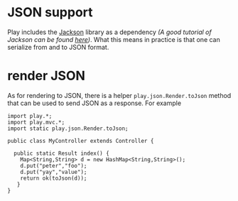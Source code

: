 # JSON support

Play includes the [Jackson](http://jackson.codehaus.org/) library as a dependency _(A good tutorial of Jackson can be found [here](http://wiki.fasterxml.com/JacksonInFiveMinutes))_. What this means in practice is that one can serialize from and to JSON format. 

# render JSON
As for rendering to JSON, there is a helper ```play.json.Render.toJson``` method that can be used to send JSON as a response. For example
```
import play.*;
import play.mvc.*;
import static play.json.Render.toJson;

public class MyController extends Controller {
  
  public static Result index() {
    Map<String,String> d = new HashMap<String,String>();
    d.put("peter","foo");
    d.put("yay","value");
    return ok(toJson(d));
   }   
}
```

